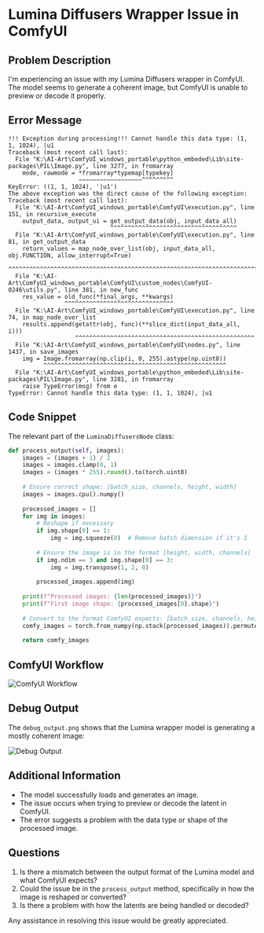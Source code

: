 # Lumina Diffusers Wrapper Issue in ComfyUI

## Problem Description

I'm experiencing an issue with my Lumina Diffusers wrapper in ComfyUI. The model seems to generate a coherent image, but ComfyUI is unable to preview or decode it properly.

## Error Message

```
!!! Exception during processing!!! Cannot handle this data type: (1, 1, 1024), |u1
Traceback (most recent call last):
  File "K:\AI-Art\ComfyUI_windows_portable\python_embeded\Lib\site-packages\PIL\Image.py", line 3277, in fromarray
    mode, rawmode = *fromarray*typemap[typekey]
                    ~~~~~~~~~~~~~~~~~~^^^^^^^^^
KeyError: ((1, 1, 1024), '|u1')
The above exception was the direct cause of the following exception:
Traceback (most recent call last):
  File "K:\AI-Art\ComfyUI_windows_portable\ComfyUI\execution.py", line 151, in recursive_execute
    output_data, output_ui = get_output_data(obj, input_data_all)
                             ^^^^^^^^^^^^^^^^^^^^^^^^^^^^^^^^^^^^
  File "K:\AI-Art\ComfyUI_windows_portable\ComfyUI\execution.py", line 81, in get_output_data
    return_values = map_node_over_list(obj, input_data_all, obj.FUNCTION, allow_interrupt=True)
                    ^^^^^^^^^^^^^^^^^^^^^^^^^^^^^^^^^^^^^^^^^^^^^^^^^^^^^^^^^^^^^^^^^^^^^^^^^^^
  File "K:\AI-Art\ComfyUI_windows_portable\ComfyUI\custom_nodes\ComfyUI-0246\utils.py", line 381, in new_func
    res_value = old_func(*final_args, **kwargs)
                ^^^^^^^^^^^^^^^^^^^^^^^^^^^^^^^
  File "K:\AI-Art\ComfyUI_windows_portable\ComfyUI\execution.py", line 74, in map_node_over_list
    results.append(getattr(obj, func)(**slice_dict(input_data_all, i)))
                   ^^^^^^^^^^^^^^^^^^^^^^^^^^^^^^^^^^^^^^^^^^^^^^^^^^^
  File "K:\AI-Art\ComfyUI_windows_portable\ComfyUI\nodes.py", line 1437, in save_images
    img = Image.fromarray(np.clip(i, 0, 255).astype(np.uint8))
          ^^^^^^^^^^^^^^^^^^^^^^^^^^^^^^^^^^^^^^^^^^^^^^^^^^^^
  File "K:\AI-Art\ComfyUI_windows_portable\python_embeded\Lib\site-packages\PIL\Image.py", line 3281, in fromarray
    raise TypeError(msg) from e
TypeError: Cannot handle this data type: (1, 1, 1024), |u1
```

## Code Snippet

The relevant part of the `LuminaDiffusersNode` class:

```python
def process_output(self, images):
    images = (images + 1) / 2
    images = images.clamp(0, 1)
    images = (images * 255).round().to(torch.uint8)
    
    # Ensure correct shape: [batch_size, channels, height, width]
    images = images.cpu().numpy()
    
    processed_images = []
    for img in images:
        # Reshape if necessary
        if img.shape[0] == 1:
            img = img.squeeze(0)  # Remove batch dimension if it's 1
        
        # Ensure the image is in the format [height, width, channels]
        if img.ndim == 3 and img.shape[0] == 3:
            img = img.transpose(1, 2, 0)
        
        processed_images.append(img)
    
    print(f"Processed images: {len(processed_images)}")
    print(f"First image shape: {processed_images[0].shape}")
    
    # Convert to the format ComfyUI expects: [batch_size, channels, height, width]
    comfy_images = torch.from_numpy(np.stack(processed_images)).permute(0, 3, 1, 2).float() / 255.0
    
    return comfy_images
```

## ComfyUI Workflow

![ComfyUI Workflow](https://raw.githubusercontent.com/username/repo/main/images/comfyui_workflow.png)

## Debug Output

The `debug_output.png` shows that the Lumina wrapper model is generating a mostly coherent image:

![Debug Output](https://raw.githubusercontent.com/username/repo/main/images/debug_output.png)

## Additional Information

- The model successfully loads and generates an image.
- The issue occurs when trying to preview or decode the latent in ComfyUI.
- The error suggests a problem with the data type or shape of the processed image.

## Questions

1. Is there a mismatch between the output format of the Lumina model and what ComfyUI expects?
2. Could the issue be in the `process_output` method, specifically in how the image is reshaped or converted?
3. Is there a problem with how the latents are being handled or decoded?

Any assistance in resolving this issue would be greatly appreciated.

